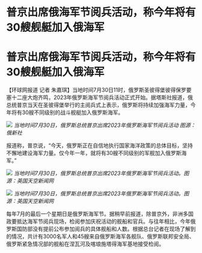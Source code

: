 # 普京出席俄海军节阅兵活动，称今年将有30艘舰艇加入俄海军

# 普京出席俄海军节阅兵活动，称今年将有30艘舰艇加入俄海军

【环球网报道 记者
朱嘉琪】当地时间7月30日11时，俄罗斯圣彼得堡彼得保罗要塞十二座大炮齐鸣，2023年俄罗斯海军节阅兵活动正式开始。据塔斯社报道，俄总统普京当天在圣彼得堡举行的主阅兵式上表示，俄罗斯将持续加强海军力量，今年将有30艘不同级别的战斗舰艇加入俄罗斯海军。

![](https://inews.gtimg.com/om_bt/OI9-jLmPrFGRmtQ09P_xb-f6O2fV0tcggZfn6ml6N8yrIAA/1000)
_当地时间7月30日，俄罗斯总统普京出席2023年俄罗斯海军节阅兵活动 图源：俄新社_

报道称，普京说，“今天，俄罗斯正在自信地执行国家海洋政策的总体目标，坚持不懈地建设海军力量。仅今年一年，就将有30艘不同级别的军舰加入俄罗斯海军。”

![](https://inews.gtimg.com/om_bt/O4rWERLkbUJHNT950NcBvgwrK3tOt_SlXUNSzLJmRocuEAA/1000)
_当地时间7月30日，俄罗斯总统普京出席2023年俄罗斯海军节阅兵活动。图源：英国天空新闻网_

![](https://inews.gtimg.com/om_bt/O6YuX6uu65EU73zs5SYtJVEUqUXiejGhO_wTgIt-0so2IAA/1000)
_当地时间7月30日，俄罗斯总统普京出席2023年俄罗斯海军节阅兵活动。图源：英国天空新闻网_

每年7月的最后一个星期日是俄罗斯海军节。据稍早前报道，除普京外，非洲多国政要抵达海军节阅兵现场，检阅参加庆祝活动的舰船和官兵。与往年相比，今年俄罗斯国防部没有提前公布参加阅兵的具体舰船和人数。根据总台记者在现场了解到的情况，共计有3000名军人和45艘来自俄罗斯海军各舰队、俄罗斯联邦安全局、俄罗斯紧急情况部的舰船在涅瓦河及喀琅施塔得海军基地接受检阅。

